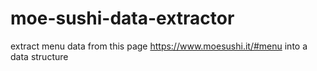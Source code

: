 # moe-sushi-data-extractor
extract menu data from this page https://www.moesushi.it/#menu into a data structure

